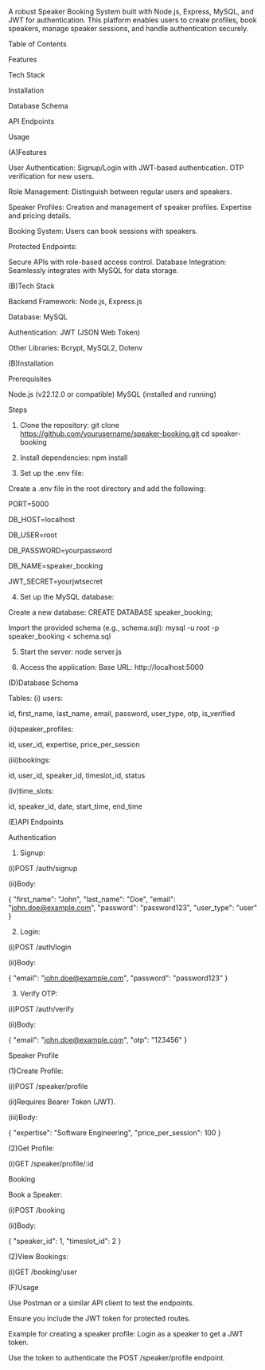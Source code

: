 A robust Speaker Booking System built with Node.js, Express, MySQL, and JWT for authentication. This platform enables users to create profiles, book speakers, manage speaker sessions, and handle authentication securely.

Table of Contents

Features

Tech Stack

Installation

Database Schema

API Endpoints

Usage


(A)Features

User Authentication:
Signup/Login with JWT-based authentication.
OTP verification for new users.

Role Management:
Distinguish between regular users and speakers.

Speaker Profiles:
Creation and management of speaker profiles.
Expertise and pricing details.

Booking System:
Users can book sessions with speakers.

Protected Endpoints:

Secure APIs with role-based access control.
Database Integration:
Seamlessly integrates with MySQL for data storage.


(B)Tech Stack

Backend Framework: Node.js, Express.js

Database: MySQL

Authentication: JWT (JSON Web Token)

Other Libraries: Bcrypt, MySQL2, Dotenv

(B)Installation

Prerequisites

Node.js (v22.12.0 or compatible)
MySQL (installed and running)

Steps

1. Clone the repository:
git clone https://github.com/yourusername/speaker-booking.git
cd speaker-booking

2. Install dependencies:
npm install

3. Set up the .env file:

Create a .env file in the root directory and add the following:

PORT=5000

DB_HOST=localhost

DB_USER=root

DB_PASSWORD=yourpassword

DB_NAME=speaker_booking

JWT_SECRET=yourjwtsecret

4. Set up the MySQL database:

Create a new database:
CREATE DATABASE speaker_booking;

Import the provided schema (e.g., schema.sql):
mysql -u root -p speaker_booking < schema.sql

5. Start the server:
node server.js

6. Access the application:
Base URL: http://localhost:5000

(D)Database Schema

Tables:
(i) users:

id, first_name, last_name, email, password, user_type, otp, is_verified

(ii)speaker_profiles:

id, user_id, expertise, price_per_session

(iii)bookings:

id, user_id, speaker_id, timeslot_id, status

(iv)time_slots:

id, speaker_id, date, start_time, end_time


(E)API Endpoints

Authentication

1. Signup:

(i)POST /auth/signup

(ii)Body:

{
  "first_name": "John",
  "last_name": "Doe",
  "email": "john.doe@example.com",
  "password": "password123",
  "user_type": "user"
}

2. Login:

(i)POST /auth/login

(ii)Body:

{
  "email": "john.doe@example.com",
  "password": "password123"
}

3. Verify OTP:

(i)POST /auth/verify

(ii)Body:

{
  "email": "john.doe@example.com",
  "otp": "123456"
}


Speaker Profile

(1)Create Profile:

(i)POST /speaker/profile

(ii)Requires Bearer Token (JWT).

(iii)Body:

{
  "expertise": "Software Engineering",
  "price_per_session": 100
}

(2)Get Profile:

(i)GET /speaker/profile/:id

Booking

Book a Speaker:

(i)POST /booking

(ii)Body:

{
  "speaker_id": 1,
  "timeslot_id": 2
}

(2)View Bookings:

(i)GET /booking/user

(F)Usage

Use Postman or a similar API client to test the endpoints.

Ensure you include the JWT token for protected routes.

Example for creating a speaker profile:
Login as a speaker to get a JWT token.

Use the token to authenticate the POST /speaker/profile endpoint.
